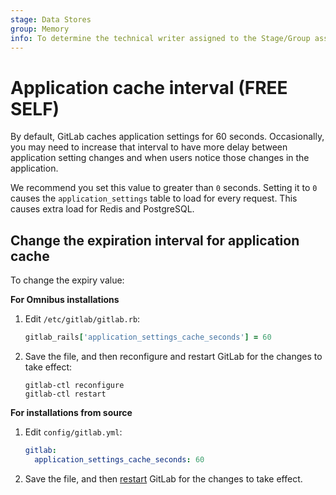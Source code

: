 ```yaml
---
stage: Data Stores
group: Memory
info: To determine the technical writer assigned to the Stage/Group associated with this page, see https://about.gitlab.com/handbook/engineering/ux/technical-writing/#assignments
---
```


# Application cache interval **(FREE SELF)**

By default, GitLab caches application settings for 60 seconds. Occasionally,
you may need to increase that interval to have more delay between application
setting changes and when users notice those changes in the application.

We recommend you set this value to greater than `0` seconds. Setting it to `0`
causes the `application_settings` table to load for every request. This causes
extra load for Redis and PostgreSQL.

## Change the expiration interval for application cache

To change the expiry value:

**For Omnibus installations**

1. Edit `/etc/gitlab/gitlab.rb`:

   ```ruby
   gitlab_rails['application_settings_cache_seconds'] = 60
   ```

1. Save the file, and then reconfigure and restart GitLab for the changes to
   take effect:

   ```shell
   gitlab-ctl reconfigure
   gitlab-ctl restart
   ```

**For installations from source**

1. Edit `config/gitlab.yml`:

   ```yaml
   gitlab:
     application_settings_cache_seconds: 60
   ```

1. Save the file, and then [restart](restart_gitlab.md#installations-from-source)
   GitLab for the changes to take effect.
